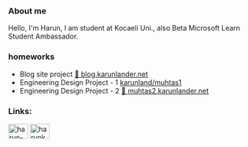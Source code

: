 ### About me
Hello, I'm Harun, I am student at Kocaeli Uni., also Beta Microsoft Learn Student Ambassador. 

### homeworks
- Blog site project [ :red_circle: blog.karunlander.net](https://blog.karunlander.net)
- Engineering Design Project - 1 [karunland/muhtas1](https://github.com/karunland/muhtas1)
- Engineering Design Project - 2 [ :red_circle: muhtas2.karunlander.net](https://muhtas2.karunlander.net)
 
<h3 align="left">Links: </h3>
<p align="left">
 <a href="https://linkedin.com/in/harun-korkmaz" target="blank"><img align="center" src="https://raw.githubusercontent.com/rahuldkjain/github-profile-readme-generator/master/src/images/icons/Social/linked-in-alt.svg" alt="harun-korkmaz" height="30" width="40" /></a>
<a href="https://www.youtube.com/c/harunkorkmaz463" target="blank"><img align="center" src="https://raw.githubusercontent.com/rahuldkjain/github-profile-readme-generator/master/src/images/icons/Social/youtube.svg" alt="harunkorkmaz463" height="30" width="40" /></a>
</p>
